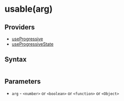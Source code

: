 # usable(arg)

## Providers

* [useProgressive](useProgressive.md)
* [useProgressiveState](useProgressiveState.md)

## Syntax

```js
```

## Parameters

* `arg` - `<number>` or `<boolean>` or `<function>` or `<Object>`
